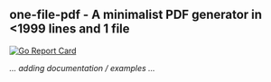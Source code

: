 ## one-file-pdf - A minimalist PDF generator in &lt;1999 lines and 1 file
[![Go Report Card](https://goreportcard.com/badge/github.com/balacode/one-file-pdf)](https://goreportcard.com/report/github.com/balacode/one-file-pdf)  

*... adding documentation / examples ...*
